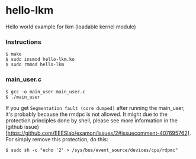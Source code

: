 # hello-lkm

Hello world example for lkm (loadable kernel module)

### Instructions
```shell
$ make
$ sudo insmod hello-lkm.ko
$ sudo rmmod hello-lkm
```

### main_user.c
```shell
$ gcc -o main_user main_user.c
$ ./main_user
```
If you get `Segmentation fault (core dumped)` after running the main_user, it's probably because the rmdpc is not allowed. It might due to the protection principles done by shell, please see more information in the (github issue)[https://github.com/EEESlab/examon/issues/2#issuecomment-407695762].
For simply remove this protection, do this:
```shell
$ sudo sh -c "echo '2' > /sys/bus/event_source/devices/cpu/rdpmc"
```
